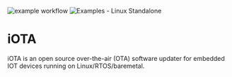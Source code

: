 ![example workflow](https://github.com/manjitsinghduhan/iOTA/actions/workflows/c-cpp.yml/badge.svg)
![Examples - Linux Standalone](https://github.com/manjitsinghduhan/iOTA/workflows/Build%20Example%20-%20Linux%20Standalone/badge.svg)


# iOTA
iOTA is an open source over-the-air (OTA) software updater for embedded IOT devices running on Linux/RTOS/baremetal.

